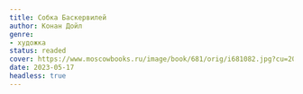 ```yaml
---
title: Собка Баскервилей
author: Конан Дойл
genre:
- художка
status: readed
cover: https://www.moscowbooks.ru/image/book/681/orig/i681082.jpg?cu=20191127184546
date: 2023-05-17
headless: true
---
```


